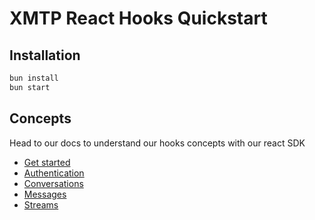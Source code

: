 # XMTP React Hooks Quickstart

## Installation

```bash
bun install
bun start
```

## Concepts

Head to our docs to understand our hooks concepts with our react SDK

- [Get started](https://xmtp.org/docs/build/get-started?tab=rn)
- [Authentication](https://xmtp.org/docs/build/authentication?tab=rn)
- [Conversations](https://xmtp.org/docs/build/conversations?tab=rn)
- [Messages](https://xmtp.org/docs/build/messages/?tab=rn)
- [Streams](https://xmtp.org/docs/build/streams/?tab=rn)
